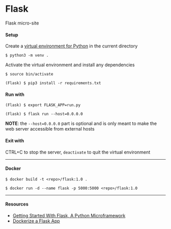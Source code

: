 # Flask
Flask micro-site

#### Setup
Create a [virtual environment for Python](https://docs.python.org/3/library/venv.html) in the current directory
```
$ python3 -m venv .
```

Activate the virtual environment and install any dependencies
```
$ source bin/activate

(Flask) $ pip3 install -r requirements.txt
```

#### Run with
```
(Flask) $ export FLASK_APP=run.py

(Flask) $ flask run --host=0.0.0.0
```
**NOTE**: the `--host=0.0.0.0` part is optional and is only meant to make the web server accessible from external hosts

#### Exit with
CTRL+C to stop the server, `deactivate` to quit the virtual environment

____

#### Docker
```
$ docker build -t <repo>/flask:1.0 .

$ docker run -d --name flask -p 5000:5000 <repo>/flask:1.0
```

____

#### Resources
- [Getting Started With Flask, A Python Microframework](https://scotch.io/tutorials/getting-started-with-flask-a-python-microframework)
- [Dockerize a Flask App](https://dev.to/riverfount/dockerize-a-flask-app-17ag)

